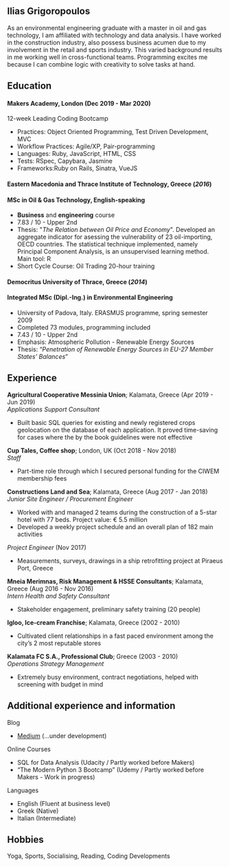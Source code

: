 ## Ilias Grigoropoulos

As an environmental engineering graduate with a master in oil and gas technology, I am affiliated with technology and data analysis. I have worked in the construction industry, also possess business acumen due to my involvement in the retail and sports industry. This varied background results in me working well in cross-functional teams. Programming excites me because I can combine logic with creativity to solve tasks at hand.

## Education

#### Makers Academy, London (Dec 2019 - Mar 2020)

12-week Leading Coding Bootcamp
- Practices: Object Oriented Programming, Test Driven Development, MVC
- Workflow Practices: Agile/XP, Pair-programming
- Languages: Ruby, JavaScript, HTML, CSS
- Tests: RSpec, Capybara, Jasmine
- Frameworks:Ruby on Rails, Sinatra, VueJS

#### Eastern Macedonia and Thrace Institute of Technology, Greece (*2016*)

#### MSc in Oil & Gas Technology, English-speaking
- **Business** and **engineering** course
- 7.83 / 10 - Upper 2nd
- Thesis: "*The Relation between Oil Price and Economy*". Developed an aggregate indicator for asessing the vulnerability of 23 oil-importing, OECD countries. The statistical technique implemented, namely Principal Component Analysis, is an unsupervised learning method. Main tool: R
- Short Cycle Course: Oil Trading 20-hour training

#### Democritus University of Thrace, Greece (*2014*)

#### Integrated MSc (Dipl.-Ing.) in Environmental Engineering
- University of Padova, Italy. ERASMUS programme, spring semester 2009
- Completed 73 modules, programming included
- 7.43 / 10 - Upper 2nd
- Emphasis: Atmospheric Pollution - Renewable Energy Sources
- Thesis: “*Penetration of Renewable Energy Sources in EU-27 Member States’ Balances*”

## Experience

**Agricultural Cooperative Messinia Union**; Kalamata, Greece (Apr 2019 - Jun 2019)    
*Applications Support Consultant*  
- Built basic SQL queries for existing and newly registered crops geolocation on the database of each application. It proved time-saving for cases where the by the book guidelines were not effective

**Cup Tales, Coffee shop**; London, UK (Oct 2018 - Nov 2018)    
*Staff*
- Part-time role through which I secured personal funding for the CIWEM membership fees

**Constructions Land and Sea**; Kalamata, Greece (Aug 2017 - Jan 2018)   
*Junior Site Engineer / Procurement Engineer*  
- Worked with and managed 2 teams during the construction of a 5-star hotel with 77 beds. Project value: € 5.5 million
- Developed a weekly project schedule and an overall plan of 182 main activities

*Project Engineer* (Nov 2017)
- Measurements, surveys, drawings in a ship retrofitting project at Piraeus Port, Greece

**Mneia Merimnas, Risk Management & HSSE Consultants**; Kalamata, Greece (Aug 2016 - Nov 2016)    
*Intern Health and Safety Consultant*
- Stakeholder engagement, preliminary safety training (20 people)

**Igloo, Ice-cream Franchise**; Kalamata, Greece (2002 - 2010)
- Cultivated client relationships in a fast paced environment among the city’s 2 most reputable stores

**Kalamata FC S.A., Professional Club**; Greece (2003 - 2010)    
*Operations Strategy Management*
- Extremely busy environment, contract negotiations, helped with screening with budget in mind

## Additional experience and information
Blog
- [Medium](https://medium.com/@ilias_grigorop2) (...under development)

Online Courses
- SQL for Data Analysis (Udacity / Partly worked before Makers)
- “The Modern Python 3 Bootcamp” (Udemy / Partly worked before Makers - Work in progress)

Languages
- English (Fluent at business level)
- Greek (Native)
- Italian (Intermediate)

## Hobbies

Yoga, Sports, Socialising, Reading, Coding Developments
